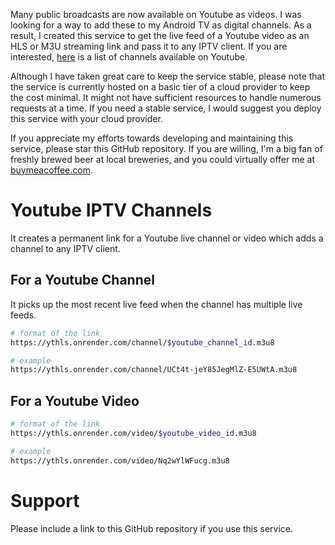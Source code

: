 Many public broadcasts are now available on Youtube as videos. I was looking for a way to add these to my Android TV as digital channels. As a result, I created this service to get the live feed of a Youtube video as an HLS or M3U streaming link and pass it to any IPTV client. If you are interested, [here](https://github.com/abskmj/iptv-youtube-live/blob/main/channels.csv) is a list of channels available on Youtube.

Although I have taken great care to keep the service stable, please note that the service is currently hosted on a basic tier of a cloud provider to keep the cost minimal. It might not have sufficient resources to handle numerous requests at a time. If you need a stable service, I would suggest you deploy this service with your cloud provider.

If you appreciate my efforts towards developing and maintaining this service, please star this GitHub repository. If you are willing, I'm a big fan of freshly brewed beer at local breweries, and you could virtually offer me at [buymeacoffee.com](https://www.buymeacoffee.com/abskmj).

# Youtube IPTV Channels
It creates a permanent link for a Youtube live channel or video which adds a channel to any IPTV client.

## For a Youtube Channel
It picks up the most recent live feed when the channel has multiple live feeds.

```bash
# format of the link
https://ythls.onrender.com/channel/$youtube_channel_id.m3u8

# example
https://ythls.onrender.com/channel/UCt4t-jeY85JegMlZ-E5UWtA.m3u8
```

## For a Youtube Video

```bash
# format of the link
https://ythls.onrender.com/video/$youtube_video_id.m3u8

# example
https://ythls.onrender.com/video/Nq2wYlWFucg.m3u8
```

# Support
Please include a link to this GitHub repository if you use this service.